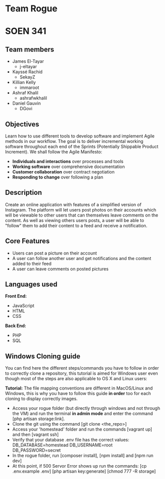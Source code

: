 # Team Rogue
# SOEN 341


## Team members
* James El-Tayar
  * j-eltayar
* Kayssé Rachid
  * SekayZ
* Killian Kelly
  * immaroot
* Ashraf Khalil
  * ashrafwkhalil
* Daniel Gauvin
  * DGovi

## Objectives
Learn how to use different tools to develop software and implement Agile methods in our workflow. The goal is to deliver incremental working software throughout each end of the Sprints (Potentially Shippable Product Increment). We shall follow the Agile Manifesto:
* __Individuals and interactions__ over processes and tools
* __Working software__ over comprehensive documentation
* __Customer collaboration__ over contract negotiation
* __Responding to change__ over following a plan

## Description
Create an online application with features of a simplified version of Instagram. The platform will let users post photos on their accounts which will be viewable to other users that can themselves leave comments on the content. As well as viewing others users posts, a user will be able to "follow" them to add their content to a feed and receive a notification.

## Core Features
* Users can post a picture on their account
* A user can follow another user and get notifications and the content added to their feed
* A user can leave comments on posted pictures

## Languages used
__Front End:__
* JavaScript
* HTML
* CSS

__Back End:__
* PHP
* SQL

## Windows Cloning guide

You can find here the different steps/commands you have to follow in order to correctly clone a repository,
this tutorial is aimed for Windows user even though most of the steps are also applicable to OS X and Linux users:

__Tutorial:__
The file mapping conventions are different in MacOS/Linux and Windows, this is why you have to follow this guide __in order__ too for each cloning to display correctly images.

* Access your rogue folder (but directly through windows and not through the VM) and run the terminal __in admin mode__ and enter the command [php artisan storage:link].
* Clone the git using the command [git clone <the_repo>]
* Access your 'homestead' folder and run the commands [vagrant up] and then [vagrant ssh]
* Verify that your database .env file has the correct values:
     DB_DATABASE=homestead
	    DB_USERNAME=root
	    DB_PASSWORD=secret
* In the rogue folder, run [composer install], [npm install] and [npm run dev]
* At this point, if 500 Servor Error shows up run the commands: [cp .env.example .env] [php artisan key:generate] [chmod 777 -R  storage]



